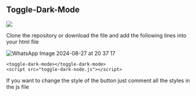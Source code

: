 ## Toggle-Dark-Mode

![](https://github.com/user-attachments/assets/41e71754-592f-4d89-8b53-d0505fa04020)



<p> Clone the repository or download the file and add the following lines into your html file</p>

![WhatsApp Image 2024-08-27 at 20 37 17](https://github.com/user-attachments/assets/549d64d4-527f-4955-8f07-b0b71b8249a2)

```    
<toggle-dark-mode></toggle-dark-mode>
<script src="toggle-dark-node.js"></script>
```



<p> If you want to change the style of the button just comment all the styles in the js file </p>

